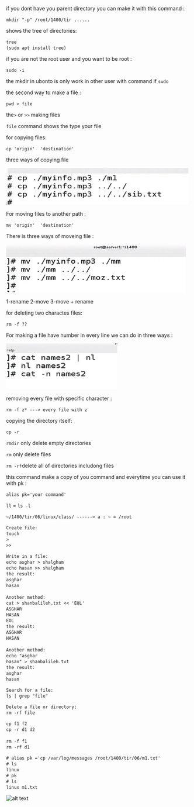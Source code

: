 if you dont have you parent directory you can make it with this command :

```
mkdir "-p" /root/1400/tir ......
```

shows the tree of directories:

```
tree
(sudo apt install tree)
```

if you are not the root user and you want to be root :

```
sudo -i
```

the mkdir in ubonto is only work in other user with command if `sudo`

the second way to make a file :

```
pwd > file
```

the`>` or `>>` making files

`file` command shows the type your file

for copying files:

```
cp 'origin'  'destination'
```

three ways of copying file

:![alt text](assets/image.png)

For moving files to another path :

```
mv 'origin'  'destination'
```

There is three ways of moveing file :

![alt text](assets/image-1.png)

1-rename
2-move
3-move + rename

for deleting two charactes files:

```
rm -f ??
```

For making a file have number in every line we can do in three ways :

![alt text](assets/image-2.png)

removing every file with specific character :

```
rm -f z* ---> every file with z
```

copying the directory itself:

```
cp -r
```

`rmdir` only delete empty directories

`rm` only delete files

`rm -rf`delete all of directories includong files

this command make a copy of you command and everytime you can use it with pk :

```
alias pk='your command'
```

`ll` = `ls -l`

```
~/1400/tir/06/linux/class/ ------> a : ~ = /root
```

```
Create file:
touch
>
>>
```

```
Write in a file:
echo asghar > shalgham
echo hasan >> shalgham
the result:
asghar
hasan

Another method:
cat > shanbalileh.txt << 'EOL'
ASGHAR
HASAN
EOL
the result:
ASGHAR
HASAN

Another method:
echo "asghar
hasan" > shanbalileh.txt
the result:
asghar
hasan
```

```
Search for a file:
ls | grep "file"
```

```
Delete a file or directory:
rm -rf file
```

```
cp f1 f2
cp -r d1 d2

rm -f f1
rm -rf d1
```

```
# alias pk ='cp /var/log/messages /root/1400/tir/06/m1.txt'
# ls
linux
# pk
# ls
linux m1.txt
```

![alt text]()





‍‍
‍‍‍‍‍
